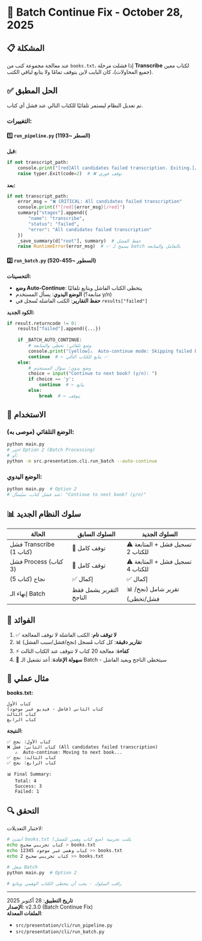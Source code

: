 # 🔧 Batch Continue Fix - October 28, 2025

## 📋 المشكلة

عند معالجة مجموعة كتب من `books.txt`، إذا فشلت مرحلة **Transcribe** لكتاب معين (جميع المحاولات)، كان البايب لاين يتوقف تمامًا ولا يتابع لباقي الكتب.

## ✅ الحل المطبق

تم تعديل النظام ليستمر تلقائيًا للكتاب التالي عند فشل أي كتاب.

### التغييرات:

#### 1️⃣ `run_pipeline.py` (السطر ~1193)
**قبل:**
```python
if not transcript_path:
    console.print("[red]All candidates failed transcription. Exiting.[/red]")
    raise typer.Exit(code=2)  # ❌ توقف فوري
```

**بعد:**
```python
if not transcript_path:
    error_msg = "❌ CRITICAL: All candidates failed transcription"
    console.print(f"[red]{error_msg}[/red]")
    summary["stages"].append({
        "name": "transcribe",
        "status": "failed",
        "error": "All candidates failed transcription"
    })
    _save_summary(d["root"], summary)  # حفظ الفشل
    raise RuntimeError(error_msg)  # ✅ يسمح لـ batch بالتعامل والمتابعة
```

#### 2️⃣ `run_batch.py` (السطور ~455-520)

**التحسينات:**
- **وضع Auto-Continue**: يتخطى الكتاب الفاشل ويتابع تلقائيًا
- **الوضع اليدوي**: يسأل المستخدم (متابعة؟ y/n)
- **حفظ التقارير**: الكتب الفاشلة تُسجل في `results["failed"]`

**الكود الجديد:**
```python
if result.returncode != 0:
    results["failed"].append({...})
    
    if _BATCH_AUTO_CONTINUE:
        # وضع تلقائي: تخطي والمتابعة
        console.print("[yellow]⚠️  Auto-continue mode: Skipping failed book[/yellow]")
        continue  # ← يتابع للكتاب التالي ✅
    else:
        # وضع يدوي: سؤال المستخدم
        choice = input("Continue to next book? (y/n): ")
        if choice == 'y':
            continue  # ← يتابع
        else:
            break  # ← يتوقف
```

## 🎯 الاستخدام

### الوضع التلقائي (موصى به):
```bash
python main.py
# اختر Option 2 (Batch Processing)
# أو:
python -m src.presentation.cli.run_batch --auto-continue
```

### الوضع اليدوي:
```bash
python main.py  # Option 2
# عند فشل كتاب، سيُسأل: "Continue to next book? (y/n)"
```

## 📊 سلوك النظام الجديد

| **الحالة** | **السلوك السابق** | **السلوك الجديد** |
|------------|-------------------|-------------------|
| فشل Transcribe (كتاب 1) | 🛑 توقف كامل | ⚠️ تسجيل فشل + المتابعة للكتاب 2 |
| فشل Process (كتاب 3) | 🛑 توقف كامل | ⚠️ تسجيل فشل + المتابعة للكتاب 4 |
| نجاح (كتاب 5) | ✅ إكمال | ✅ إكمال |
| إنهاء الـ Batch | التقرير يشمل فقط الناجح | 📊 تقرير شامل (نجح/فشل/تخطى) |

## 🎉 الفوائد

1. ✅ **لا توقف تام**: الكتب الفاشلة لا توقف المعالجة
2. 📊 **تقارير دقيقة**: كل كتاب مُسجل (نجح/فشل/سبب الفشل)
3. ⚡ **كفاءة**: معالجة 20 كتاب لا تتوقف عند الكتاب الثالث
4. 🔄 **سهولة الإعادة**: أعد تشغيل الـ Batch - سيتخطى الناجح ويعيد الفاشل

## 📝 مثال عملي

**books.txt:**
```
كتاب الأول
كتاب الثاني (فاشل - فيديو غير موجود)
كتاب الثالث
كتاب الرابع
```

**النتيجة:**
```
✅ كتاب الأول: نجح
❌ كتاب الثاني: فشل (All candidates failed transcription)
   ⚠️  Auto-continue: Moving to next book...
✅ كتاب الثالث: نجح
✅ كتاب الرابع: نجح

📊 Final Summary:
   Total: 4
   Success: 3
   Failed: 1
```

## 🔍 التحقق

لاختبار التعديلات:
```bash
# أنشئ books.txt بكتب تجريبية (ضع كتاب وهمي للفشل)
echo كتاب تجريبي صحيح > books.txt
echo كتاب وهمي غير موجود 12345 >> books.txt
echo كتاب تجريبي صحيح 2 >> books.txt

# شغل Batch
python main.py  # Option 2

# راقب السلوك - يجب أن يتخطى الكتاب الوهمي ويتابع
```

---

**تاريخ التطبيق**: 28 أكتوبر 2025  
**الإصدار**: v2.3.0 (Batch Continue Fix)  
**الملفات المعدلة**:
- `src/presentation/cli/run_pipeline.py`
- `src/presentation/cli/run_batch.py`
